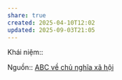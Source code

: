```yaml
---
share: true
created: 2025-04-10T12:02
updated: 2025-09-03T21:05
---
```

Khái niệm:: 

Nguồn:: [ABC về chủ nghĩa xã hội](../../../../../../../%E2%9A%A1Hi%E1%BB%83u%20bi%E1%BA%BFt%20s%C3%A2u/%CE%9E%20Ngu%E1%BB%93n/ABC%20v%E1%BB%81%20ch%E1%BB%A7%20ngh%C4%A9a%20x%C3%A3%20h%E1%BB%99i.md)
